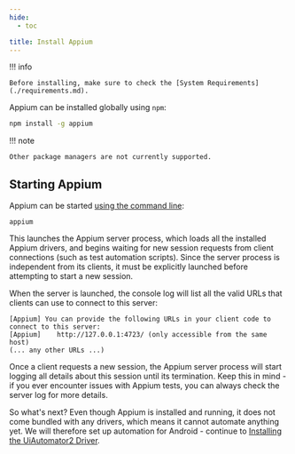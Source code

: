 ```yaml
---
hide:
  - toc

title: Install Appium
---
```


!!! info

```
Before installing, make sure to check the [System Requirements](./requirements.md).
```

Appium can be installed globally using `npm`:

```bash
npm install -g appium
```

!!! note

```
Other package managers are not currently supported.
```

## Starting Appium

Appium can be started [using the command line](../reference/cli/index.md):

```
appium
```

This launches the Appium server process, which loads all the installed Appium drivers, and
begins waiting for new session requests from client connections (such as test automation scripts).
Since the server process is independent from its clients, it must be explicitly launched before
attempting to start a new session.

When the server is launched, the console log will list all the valid URLs that clients can use to
connect to this server:

```
[Appium] You can provide the following URLs in your client code to connect to this server:
[Appium] 	http://127.0.0.1:4723/ (only accessible from the same host)
(... any other URLs ...)
```

Once a client requests a new session, the Appium server process will start logging all details about
this session until its termination. Keep this in mind - if you ever encounter issues with Appium
tests, you can always check the server log for more details.

So what's next? Even though Appium is installed and running, it does not come bundled with any
drivers, which means it cannot automate anything yet. We will therefore set up automation for
Android - continue to [Installing the UiAutomator2 Driver](./uiauto2-driver.md).
